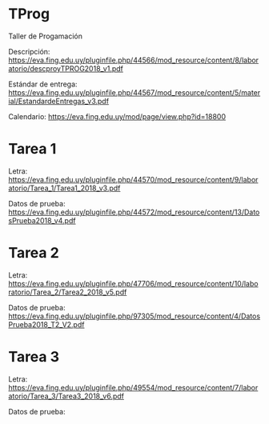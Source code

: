 # TProg
Taller de Progamación

Descripción: https://eva.fing.edu.uy/pluginfile.php/44566/mod_resource/content/8/laboratorio/descproyTPROG2018_v1.pdf

Estándar de entrega: https://eva.fing.edu.uy/pluginfile.php/44567/mod_resource/content/5/material/EstandardeEntregas_v3.pdf

Calendario: https://eva.fing.edu.uy/mod/page/view.php?id=18800

# Tarea 1

Letra: https://eva.fing.edu.uy/pluginfile.php/44570/mod_resource/content/9/laboratorio/Tarea_1/Tarea1_2018_v3.pdf

Datos de prueba: https://eva.fing.edu.uy/pluginfile.php/44572/mod_resource/content/13/DatosPrueba2018_v4.pdf

# Tarea 2

Letra: https://eva.fing.edu.uy/pluginfile.php/47706/mod_resource/content/10/laboratorio/Tarea_2/Tarea2_2018_v5.pdf

Datos de prueba: https://eva.fing.edu.uy/pluginfile.php/97305/mod_resource/content/4/DatosPrueba2018_T2_V2.pdf

# Tarea 3

Letra: https://eva.fing.edu.uy/pluginfile.php/49554/mod_resource/content/7/laboratorio/Tarea_3/Tarea3_2018_v6.pdf

Datos de prueba: 
